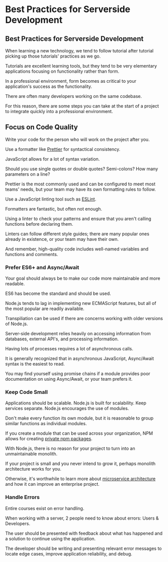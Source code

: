 # Best Practices for Serverside Development

## Best Practices for Serverside Development
When learning a new technology, we tend to follow tutorial after tutorial picking up those tutorials' practices as we go. 

Tutorials are excellent learning tools, but they tend to be very elementary applications focusing on functionality rather than form.

In a professional environment, form becomes as critical to your application's success as the functionality. 

There are often many developers working on the same codebase. 

For this reason, there are some steps you can take at the start of a project to integrate quickly into a professional environment.

## Focus on Code Quality
Write your code for the person who will work on the project after you.

Use a formatter like [Prettier](https://prettier.io/) for syntactical consistency. 

JavaScript allows for a lot of syntax variation.

Should you use single quotes or double quotes? Semi-colons? How many parameters on a line? 

Prettier is the most commonly used and can be configured to meet most teams' needs, but your team may have its own formatting rules to follow.

Use a JavaScript linting tool such as [ESLint](https://eslint.org/). 

Formatters are fantastic, but often not enough. 

Using a linter to check your patterns and ensure that you aren't calling functions before declaring them. 

Linters can follow different style guides; there are many popular ones already in existence, or your team may have their own.

And remember, high-quality code includes well-named variables and functions and comments.


### Prefer ES6+ and Async/Await
Your goal should always be to make our code more maintainable and more readable. 

ES6 has become the standard and should be used. 

Node.js tends to lag in implementing new ECMAScript features, but all of the most popular are readily available. 

Transpiliation can be used if there are concerns working with older versions of Node.js.

Server-side development relies heavily on accessing information from databases, external API's, and processing information.

Having lots of processes requires a lot of asynchronous calls. 

It is generally recognized that in asynchronous JavaScript, Async/Await syntax is the easiest to read. 

You may find yourself using promise chains if a module provides poor documentation on using Async/Await, or your team prefers it.

### Keep Code Small
Applications should be scalable. Node.js is built for scalability. Keep services separate. Node.js encourages the use of modules. 

Don't make every function its own module, but it is reasonable to group similar functions as individual modules. 

If you create a module that can be used across your organization, NPM allows for creating [private npm packages](https://docs.npmjs.com/creating-and-publishing-private-packages).

With Node.js, there is no reason for your project to turn into an unmaintainable monolith. 

If your project is small and you never intend to grow it, perhaps monolith architecture works for you. 

Otherwise, it's worthwhile to learn more about [microservice architecture](https://www.geeksforgeeks.org/monolithic-vs-microservices-architecture/) and how it can improve an enterprise project.

### Handle Errors
Entire courses exist on error handling. 

When working with a server, 2 people need to know about errors: Users & Developers. 

The user should be presented with feedback about what has happened and a solution to continue using the application. 

The developer should be writing and presenting relevant error messages to locate edge cases, improve application reliability, and debug.

